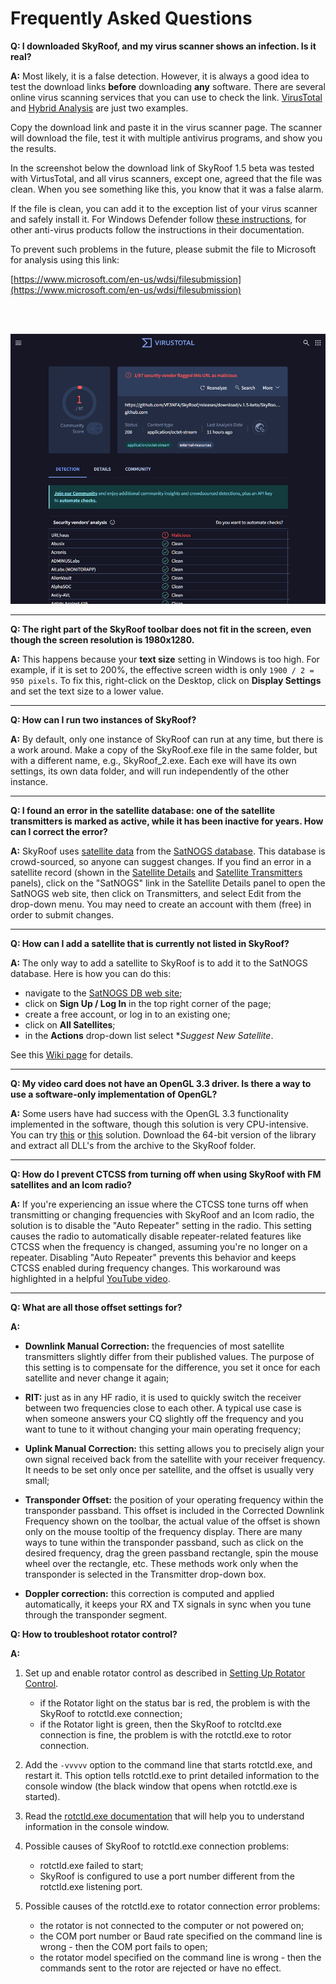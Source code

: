 # Frequently Asked Questions

**Q: I downloaded SkyRoof, and my virus scanner shows an infection. Is it real?**

**A:** Most likely, it is a false detection. However, it is always a good idea to test the download links **before** downloading **any** software. There are several online virus scanning services that you can use to check the link.
[VirusTotal](https://www.virustotal.com/gui/home/url) and [Hybrid Analysis](https://www.hybrid-analysis.com/})
are just two examples.

Copy the download link and paste it in the virus scanner page. The scanner
will download the file, test it with multiple antivirus programs, and show you the results.

In the screenshot below the download link of SkyRoof 1.5 beta was tested with VirtusTotal, and all virus scanners, except one, agreed that the file was clean. When you see something like this, you know that it was a false alarm.

If the file is clean, you can add it to the exception list of your virus scanner and safely install it. For Windows Defender follow
[these instructions](https://support.microsoft.com/en-us/windows/add-an-exclusion-to-windows-security-811816c0-4dfd-af4a-47e4-c301afe13b26#ID0EBF=Windows_11), for other anti-virus products
follow the instructions in their documentation.

To prevent such problems in the future, please submit the file to Microsoft for analysis using this link:

[https://www.microsoft.com/en-us/wdsi/filesubmission](https://www.microsoft.com/en-us/wdsi/filesubmission)

<br><br>

![VirusTotal](../images/virus_total.png)

---

**Q: The right part of the SkyRoof toolbar does not fit in the screen, even though the screen resolution is 1980x1280.**

**A:** This happens because your **text size** setting in Windows is too high. For example, if it is set to 200%, the effective
screen width is only `1900 / 2 = 950 pixels`. To fix this, right-click on the Desktop, click on **Display Settings** and set the text size
to a lower value.

---

**Q: How can I run two instances of SkyRoof?**

**A:** By default, only one instance of SkyRoof can run at any time, but there is a work around. Make a copy of the SkyRoof.exe file in the same folder, but with a different name, e.g., SkyRoof_2.exe. Each exe will have its own settings, its own data folder, and will run independently of the other instance.

---

**Q: I found an error in the satellite database: one of the satellite transmitters is marked as active, while it has been inactive for years. How can I correct the error?**

**A:** SkyRoof uses
[satellite data](satellite_data.md)
from the
[SatNOGS database](https://db.satnogs.org/).
This database is crowd-sourced, so anyone can suggest changes.
If you find an error in a satellite record (shown in the
[Satellite Details](satellite_details_panel.md)
and
[Satellite Transmitters](satellite_transmitters_panel.md)
 panels), click on the "SatNOGS" link in the Satellite Details panel  to open the SatNOGS web site, then click on Transmitters, and select Edit from the drop-down menu. You may need to create an account with them (free) in order to submit changes.

---

**Q: How can I add a satellite that is currently not listed in SkyRoof?**

**A:** The only way to add a satellite to SkyRoof is to add it to the SatNOGS database. Here is how you can do this:

- navigate to the [SatNOGS DB web site](https://db.satnogs.org/);
- click on **Sign Up / Log In** in the top right corner of the page;
- create a free account, or log in to an existing one;
- click on **All Satellites**;
- in the **Actions** drop-down list select **Suggest New Satellite*.

See this [Wiki page](https://wiki.satnogs.org/SatNOGS_DB) for details.

---

**Q: My video card does not have an OpenGL 3.3 driver. Is there a way to use a software-only implementation of OpenGL?**

**A:** Some users have had success with the OpenGL 3.3 functionality implemented in the software, though this solution is very CPU-intensive. You can try
[this](https://github.com/lightningterror/Mesa3D-Windows) or
[this](https://github.com/pal1000/mesa-dist-win) solution. Download the 64-bit version of the library and extract all DLL's from the archive to the SkyRoof folder.

---

**Q: How do I prevent CTCSS from turning off when using SkyRoof with FM satellites and an Icom radio?**

**A:** If you're experiencing an issue where the CTCSS tone turns off when transmitting or changing frequencies with SkyRoof and an Icom radio, the solution is to disable the "Auto Repeater" setting in the radio. This setting causes the radio to automatically disable repeater-related features like CTCSS when the frequency is changed, assuming you're no longer on a repeater. Disabling "Auto Repeater" prevents this behavior and keeps CTCSS enabled during frequency changes. This workaround was highlighted in a helpful [YouTube video](https://www.youtube.com/watch?v=6xO3LNsTidQ).

---

**Q: What are all those offset settings for?**

**A:**

- **Downlink Manual Correction:** the frequencies of most satellite transmitters slightly differ from their published values. The purpose of this setting is to compensate for the difference, you set it once for each satellite and never change it again;

- **RIT:** just as in any HF radio, it is used to quickly switch the receiver between two frequencies close to each other. A typical use case is when someone answers your CQ slightly off the frequency and you want to tune to it without changing your main operating frequency;

- **Uplink Manual Correction:** this setting allows you to precisely align your own signal received back from the satellite with your receiver frequency. It needs to be set only once per satellite, and the offset is usually very small;

- **Transponder Offset:** the position of your operating frequency within the transponder passband. This offset is included in the Corrected Downlink Frequency shown on the toolbar, the actual value of the offset is shown only on the mouse tooltip of the frequency display. There are many ways to tune within the transponder passband, such as click on the desired frequency, drag the green passband rectangle, spin the mouse wheel over the rectangle, etc. These methods work only when the transponder is selected in the Transmitter drop-down box.

- **Doppler correction:** this correction is computed and applied automatically, it keeps your RX and TX signals in sync when you tune through the transponder segment.

**Q: How to troubleshoot rotator control?**

**A:**

1. Set up and enable rotator control as described in
[Setting Up Rotator Control](setting_up_rotator_control.md).

    - if the Rotator light on the status bar is red, the problem is with the SkyRoof to rotctld.exe connection;
    - if the Rotator light is green, then the SkyRoof to rotcltd.exe connection is fine, the problem is with the rotctld.exe to rotor connection.

2. Add the `-vvvvv` option to the command line that starts rotctld.exe, and restart it. This option tells rotctld.exe to print detailed information to the console window (the black window that opens when rotctld.exe is started).
3. Read the [rotctld.exe documentation](https://hamlib.sourceforge.net/html/rotctl.1.html) that will help you to understand information in the console window.
4. Possible causes of SkyRoof to rotctld.exe connection problems:
    - rotctld.exe failed to start;
    - SkyRoof is configured to use a port number different from the rotctld.exe listening port.

5. Possible causes of the rotctld.exe to rotator connection error problems:
    - the rotator is not connected to the computer or not powered on;
    - the COM port number or Baud rate specified on the command line is wrong - then the COM port fails to open;
    - the rotator model specified on the command line is wrong - then the commands sent to the rotor are rejected or have no effect.
